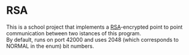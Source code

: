 # RSA

This is a school project that implements a [RSA](https://en.wikipedia.org/wiki/RSA_(cryptosystem))-encrypted point to point communication between two istances of this program.  
By default, runs on port 42000 and uses 2048 (which corresponds to NORMAL in the enum) bit numbers.
